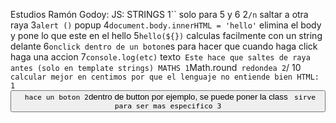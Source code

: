 Estudios Ramón Godoy:
JS:
STRINGS
1`` solo para 5 y 6
2`/n` saltar a otra raya
3`alert ()` popup
4`document.body.innerHTML = 'hello'` elimina el body y pone lo que este en el hello
5`hello(${})` calculas facilmente con un string delante
6`onclick dentro de un boton`es para hacer que cuando haga click haga una accion
7`console.log(etc)`
texto` Este hace que saltes de raya antes (solo en template strings)
MATHS
1`Math.round` redondea
2`/ 10` calcular mejor en centimos por que el lenguaje no entiende bien
HTML:
1`<button>` hace un boton
2`dentro de button por ejemplo, se puede poner la class ` sirve para ser mas especifico
3`<style>`se usa en HTML para usar CSS
4`<script>`se usa para hacer JS dentro del HTML
CSS
border

